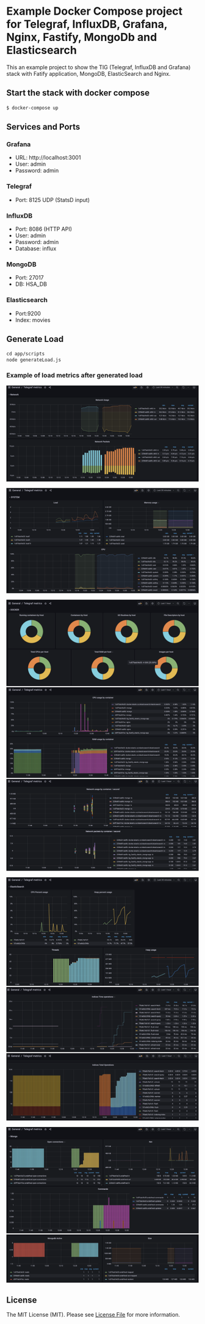 # Example Docker Compose project for Telegraf, InfluxDB, Grafana, Nginx, Fastify, MongoDb and Elasticsearch

This an example project to show the TIG (Telegraf, InfluxDB and Grafana) stack with Fatify application, MongoDB, ElasticSearch and Nginx.

## Start the stack with docker compose

```bash
$ docker-compose up
```

## Services and Ports

### Grafana
- URL: http://localhost:3001
- User: admin 
- Password: admin 

### Telegraf
- Port: 8125 UDP (StatsD input)

### InfluxDB
- Port: 8086 (HTTP API)
- User: admin 
- Password: admin 
- Database: influx

### MongoDB 
- Port: 27017
- DB: HSA_DB

### Elasticsearch
- Port:9200
- Index: movies

## Generate Load
```
cd app/scripts
node generateLoad.js
```

### Example of load metrics after generated load
![Network](./images/Network_1.png "Network load")

![System](./images/System_1.png "System load")

![Docker 1](./images/Docker_1.png "Docker load")
![Docker 2](./images/Docker_2.png "Docker load")
![Docker 3](./images/Docker_3.png "Docker load")

![Elasticsearch 1](./images/ElasticSearch_1.png "Elasticsearch load")
![Elasticsearch 2](./images/ElasticSearch_2.png "Elasticsearch load")
![Elasticsearch 3](./images/ElasticSearch_3.png "Elasticsearch load")

![MongoDB 1](./images/Mongo_1.png "Mongo load")
![MongoDB 2](./images/Mongo_2.png "Mongo load")


## License

The MIT License (MIT). Please see [License File](LICENSE) for more information.

